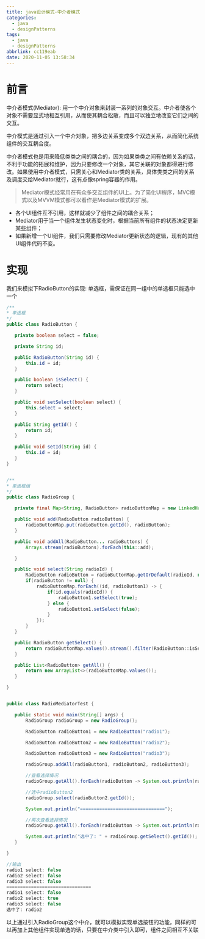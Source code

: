 ```yaml
---
title: java设计模式-中介者模式
categories:
  - java
  - designPatterns
tags:
  - java
  - designPatterns
abbrlink: cc119eab
date: 2020-11-05 13:58:34
---
```


# 前言

中介者模式(Mediator): 用一个中介对象来封装一系列的对象交互。中介者使各个对象不需要显式地相互引用，从而使其耦合松散，而且可以独立地改变它们之间的交互。

中介模式是通过引入一个中介对象，把多边关系变成多个双边关系，从而简化系统组件的交互耦合度。

中介者模式也是用来降低类类之间的耦合的，因为如果类类之间有依赖关系的话，不利于功能的拓展和维护，因为只要修改一个对象，其它关联的对象都得进行修改。如果使用中介者模式，只需关心和Mediator类的关系，具体类类之间的关系及调度交给Mediator就行，这有点像spring容器的作用。

> Mediator模式经常用在有众多交互组件的UI上。为了简化UI程序，MVC模式以及MVVM模式都可以看作是Mediator模式的扩展。

- 各个UI组件互不引用，这样就减少了组件之间的耦合关系；
- Mediator用于当一个组件发生状态变化时，根据当前所有组件的状态决定更新某些组件；
- 如果新增一个UI组件，我们只需要修改Mediator更新状态的逻辑，现有的其他UI组件代码不变。

 <!-- more -->

 # 实现

 我们来模拟下RadioButton的实现: 单选框，需保证在同一组中的单选框只能选中一个

 ```java
 /**
 * 单选框
 */
public class RadioButton {

    private boolean select = false;

    private String id;

    public RadioButton(String id) {
        this.id = id;
    }

    public boolean isSelect() {
        return select;
    }

    public void setSelect(boolean select) {
        this.select = select;
    }

    public String getId() {
        return id;
    }

    public void setId(String id) {
        this.id = id;
    }
}


/**
 * 单选框组
 */
public class RadioGroup {

    private final Map<String, RadioButton> radioButtonMap = new LinkedHashMap<>();

    public void add(RadioButton radioButton) {
        radioButtonMap.put(radioButton.getId(), radioButton);
    }

    public void addAll(RadioButton... radioButtons) {
        Arrays.stream(radioButtons).forEach(this::add);

    }

    public void select(String radioId) {
        RadioButton radioButton = radioButtonMap.getOrDefault(radioId, null);
        if(radioButton != null) {
            radioButtonMap.forEach((id, radioButton1) -> {
                if(id.equals(radioId)) {
                    radioButton1.setSelect(true);
                } else {
                    radioButton1.setSelect(false);
                }
            });
        }
    }

    public RadioButton getSelect() {
        return radioButtonMap.values().stream().filter(RadioButton::isSelect).findFirst().orElse(null);
    }

    public List<RadioButton> getAll() {
        return new ArrayList<>(radioButtonMap.values());
    }

}


public class RadioMediatorTest {

    public static void main(String[] args) {
        RadioGroup radioGroup = new RadioGroup();

        RadioButton radioButton1 = new RadioButton("radio1");

        RadioButton radioButton2 = new RadioButton("radio2");

        RadioButton radioButton3 = new RadioButton("radio3");

        radioGroup.addAll(radioButton1, radioButton2, radioButton3);

        //查看选择情况
        radioGroup.getAll().forEach(radioButton -> System.out.println(radioButton.getId() + " select: " + radioButton.isSelect()));

        //选中radioButton2
        radioGroup.select(radioButton2.getId());

        System.out.println("===============================");

        //再次查看选择情况
        radioGroup.getAll().forEach(radioButton -> System.out.println(radioButton.getId() + " select: " + radioButton.isSelect()));

        System.out.println("选中了: " + radioGroup.getSelect().getId());
    }

}

//输出
radio1 select: false
radio2 select: false
radio3 select: false
===============================
radio1 select: false
radio2 select: true
radio3 select: false
选中了: radio2
 ```

 以上通过引入RadioGroup这个中介，就可以模拟实现单选按钮的功能，同样的可以再加上其他组件实现单选的话，只要在中介类中引入即可，组件之间相互不关联
